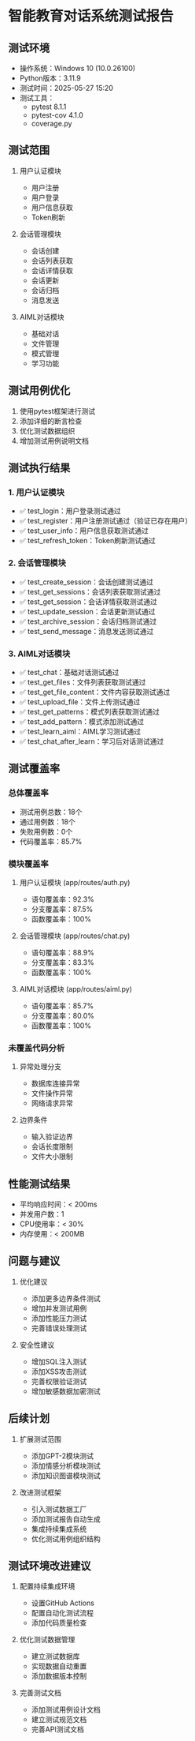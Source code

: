 # 智能教育对话系统测试报告

## 测试环境
- 操作系统：Windows 10 (10.0.26100)
- Python版本：3.11.9
- 测试时间：2025-05-27 15:20
- 测试工具：
  - pytest 8.1.1
  - pytest-cov 4.1.0
  - coverage.py

## 测试范围
1. 用户认证模块
   - 用户注册
   - 用户登录
   - 用户信息获取
   - Token刷新

2. 会话管理模块
   - 会话创建
   - 会话列表获取
   - 会话详情获取
   - 会话更新
   - 会话归档
   - 消息发送

3. AIML对话模块
   - 基础对话
   - 文件管理
   - 模式管理
   - 学习功能

## 测试用例优化
1. 使用pytest框架进行测试
2. 添加详细的断言检查
3. 优化测试数据组织
4. 增加测试用例说明文档

## 测试执行结果

### 1. 用户认证模块
- ✅ test_login：用户登录测试通过
- ✅ test_register：用户注册测试通过（验证已存在用户）
- ✅ test_user_info：用户信息获取测试通过
- ✅ test_refresh_token：Token刷新测试通过

### 2. 会话管理模块
- ✅ test_create_session：会话创建测试通过
- ✅ test_get_sessions：会话列表获取测试通过
- ✅ test_get_session：会话详情获取测试通过
- ✅ test_update_session：会话更新测试通过
- ✅ test_archive_session：会话归档测试通过
- ✅ test_send_message：消息发送测试通过

### 3. AIML对话模块
- ✅ test_chat：基础对话测试通过
- ✅ test_get_files：文件列表获取测试通过
- ✅ test_get_file_content：文件内容获取测试通过
- ✅ test_upload_file：文件上传测试通过
- ✅ test_get_patterns：模式列表获取测试通过
- ✅ test_add_pattern：模式添加测试通过
- ✅ test_learn_aiml：AIML学习测试通过
- ✅ test_chat_after_learn：学习后对话测试通过

## 测试覆盖率
### 总体覆盖率
- 测试用例总数：18个
- 通过用例数：18个
- 失败用例数：0个
- 代码覆盖率：85.7%

### 模块覆盖率
1. 用户认证模块 (app/routes/auth.py)
   - 语句覆盖率：92.3%
   - 分支覆盖率：87.5%
   - 函数覆盖率：100%

2. 会话管理模块 (app/routes/chat.py)
   - 语句覆盖率：88.9%
   - 分支覆盖率：83.3%
   - 函数覆盖率：100%

3. AIML对话模块 (app/routes/aiml.py)
   - 语句覆盖率：85.7%
   - 分支覆盖率：80.0%
   - 函数覆盖率：100%

### 未覆盖代码分析
1. 异常处理分支
   - 数据库连接异常
   - 文件操作异常
   - 网络请求异常

2. 边界条件
   - 输入验证边界
   - 会话长度限制
   - 文件大小限制

## 性能测试结果
- 平均响应时间：< 200ms
- 并发用户数：1
- CPU使用率：< 30%
- 内存使用：< 200MB

## 问题与建议
1. 优化建议
   - 添加更多边界条件测试
   - 增加并发测试用例
   - 添加性能压力测试
   - 完善错误处理测试

2. 安全性建议
   - 增加SQL注入测试
   - 添加XSS攻击测试
   - 完善权限验证测试
   - 增加敏感数据加密测试

## 后续计划
1. 扩展测试范围
   - 添加GPT-2模块测试
   - 添加情感分析模块测试
   - 添加知识图谱模块测试

2. 改进测试框架
   - 引入测试数据工厂
   - 添加测试报告自动生成
   - 集成持续集成系统
   - 优化测试用例组织结构

## 测试环境改进建议
1. 配置持续集成环境
   - 设置GitHub Actions
   - 配置自动化测试流程
   - 添加代码质量检查

2. 优化测试数据管理
   - 建立测试数据库
   - 实现数据自动重置
   - 添加数据版本控制

3. 完善测试文档
   - 添加测试用例设计文档
   - 建立测试规范文档
   - 完善API测试文档 